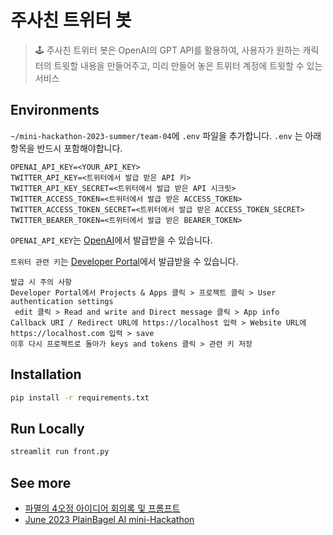 # 주사친 트위터 봇

> 🕹️ 주사친 트위터 봇은 OpenAI의 GPT API를 활용하여, 사용자가 원하는 캐릭터의 트윗할 내용을 만들어주고, 미리 만들어 놓은 트위터 계정에 트윗할 수 있는 서비스

## Environments

`~/mini-hackathon-2023-summer/team-04`에 `.env` 파일을 추가합니다.
`.env` 는 아래 항목을 반드시 포함해야합니다.


```dotenv
OPENAI_API_KEY=<YOUR_API_KEY>
TWITTER_API_KEY=<트위터에서 발급 받은 API 키> 
TWITTER_API_KEY_SECRET=<트위터에서 발급 받은 API 시크릿>
TWITTER_ACCESS_TOKEN=<트위터에서 발급 받은 ACCESS_TOKEN>
TWITTER_ACCESS_TOKEN_SECRET=<트위터에서 발급 받은 ACCESS_TOKEN_SECRET>
TWITTER_BEARER_TOKEN=<트위터에서 발급 받은 BEARER_TOKEN>
```

`OPENAI_API_KEY`는 [OpenAI](https://platform.openai.com/account/api-keys)에서 발급받을 수 있습니다.

`트위터 관련 키`는 [Developer Portal](https://developer.twitter.com/en/portal/dashboard)에서 발급받을 수 있습니다.
```dotenv
발급 시 주의 사항
Developer Portal에서 Projects & Apps 클릭 > 프로젝트 클릭 > User authentication settings
 edit 클릭 > Read and write and Direct message 클릭 > App info
Callback URI / Redirect URL에 https://localhost 입력 > Website URL에  https://localhost.com 입력 > save
이후 다시 프로젝트로 돌아가 keys and tokens 클릭 > 관련 키 저장
```



## Installation

```bash
pip install -r requirements.txt
```

## Run Locally

```bash
streamlit run front.py
```

## See more

- [파멸의 4오정 아이디어 회의록 및 프롬프트](https://www.notion.so/plainbagel/4b9131ab1cbe4655b41fc0fa825af91c?pvs=4)
- [June 2023 PlainBagel AI mini-Hackathon](https://www.notion.so/plainbagel/June-2023-PlainBagel-AI-mini-Hackathon-84def79c77064bc399a07a8b54c78205)

